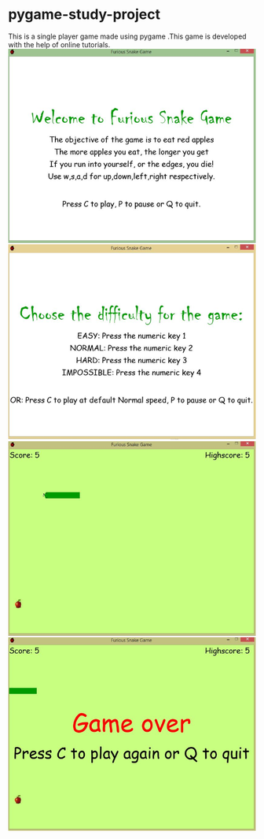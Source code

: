 # pygame-study-project
This is a single player game made using pygame .This game is developed with the help of  online tutorials.
![](welcome%20page.jpg)
![](choose%20difficulty.jpg)
![](game%20window.jpg)
![](exit%20window.jpg)
